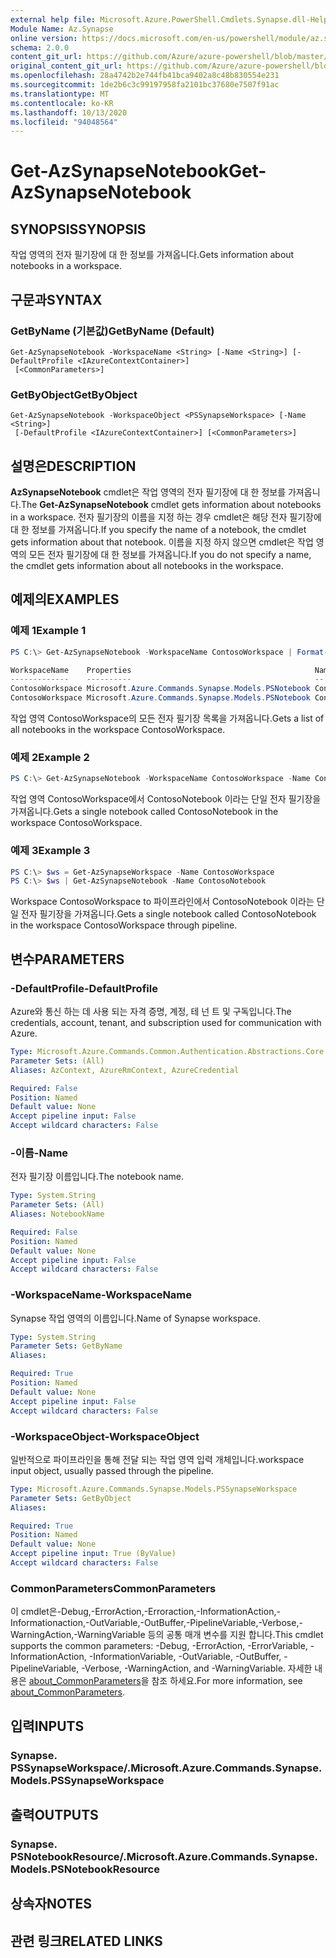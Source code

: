```yaml
---
external help file: Microsoft.Azure.PowerShell.Cmdlets.Synapse.dll-Help.xml
Module Name: Az.Synapse
online version: https://docs.microsoft.com/en-us/powershell/module/az.synapse/get-azsynapsenotebook
schema: 2.0.0
content_git_url: https://github.com/Azure/azure-powershell/blob/master/src/Synapse/Synapse/help/Get-AzSynapseNotebook.md
original_content_git_url: https://github.com/Azure/azure-powershell/blob/master/src/Synapse/Synapse/help/Get-AzSynapseNotebook.md
ms.openlocfilehash: 28a4742b2e744fb41bca9402a8c48b830554e231
ms.sourcegitcommit: 1de2b6c3c99197958fa2101bc37680e7507f91ac
ms.translationtype: MT
ms.contentlocale: ko-KR
ms.lasthandoff: 10/13/2020
ms.locfileid: "94048564"
---
```

# <span data-ttu-id="ffb51-101">Get-AzSynapseNotebook</span><span class="sxs-lookup"><span data-stu-id="ffb51-101">Get-AzSynapseNotebook</span></span>

## <span data-ttu-id="ffb51-102">SYNOPSIS</span><span class="sxs-lookup"><span data-stu-id="ffb51-102">SYNOPSIS</span></span>
<span data-ttu-id="ffb51-103">작업 영역의 전자 필기장에 대 한 정보를 가져옵니다.</span><span class="sxs-lookup"><span data-stu-id="ffb51-103">Gets information about notebooks in a workspace.</span></span>

## <span data-ttu-id="ffb51-104">구문과</span><span class="sxs-lookup"><span data-stu-id="ffb51-104">SYNTAX</span></span>

### <span data-ttu-id="ffb51-105">GetByName (기본값)</span><span class="sxs-lookup"><span data-stu-id="ffb51-105">GetByName (Default)</span></span>
```
Get-AzSynapseNotebook -WorkspaceName <String> [-Name <String>] [-DefaultProfile <IAzureContextContainer>]
 [<CommonParameters>]
```

### <span data-ttu-id="ffb51-106">GetByObject</span><span class="sxs-lookup"><span data-stu-id="ffb51-106">GetByObject</span></span>
```
Get-AzSynapseNotebook -WorkspaceObject <PSSynapseWorkspace> [-Name <String>]
 [-DefaultProfile <IAzureContextContainer>] [<CommonParameters>]
```

## <span data-ttu-id="ffb51-107">설명은</span><span class="sxs-lookup"><span data-stu-id="ffb51-107">DESCRIPTION</span></span>
<span data-ttu-id="ffb51-108">**AzSynapseNotebook** cmdlet은 작업 영역의 전자 필기장에 대 한 정보를 가져옵니다.</span><span class="sxs-lookup"><span data-stu-id="ffb51-108">The **Get-AzSynapseNotebook** cmdlet gets information about notebooks in a workspace.</span></span> <span data-ttu-id="ffb51-109">전자 필기장의 이름을 지정 하는 경우 cmdlet은 해당 전자 필기장에 대 한 정보를 가져옵니다.</span><span class="sxs-lookup"><span data-stu-id="ffb51-109">If you specify the name of a notebook, the cmdlet gets information about that notebook.</span></span> <span data-ttu-id="ffb51-110">이름을 지정 하지 않으면 cmdlet은 작업 영역의 모든 전자 필기장에 대 한 정보를 가져옵니다.</span><span class="sxs-lookup"><span data-stu-id="ffb51-110">If you do not specify a name, the cmdlet gets information about all notebooks in the workspace.</span></span>

## <span data-ttu-id="ffb51-111">예제의</span><span class="sxs-lookup"><span data-stu-id="ffb51-111">EXAMPLES</span></span>

### <span data-ttu-id="ffb51-112">예제 1</span><span class="sxs-lookup"><span data-stu-id="ffb51-112">Example 1</span></span>
```powershell
PS C:\> Get-AzSynapseNotebook -WorkspaceName ContosoWorkspace | Format-Table

WorkspaceName    Properties                                         Name
-------------    ----------                                         --
ContosoWorkspace Microsoft.Azure.Commands.Synapse.Models.PSNotebook ContosoNotebook1
ContosoWorkspace Microsoft.Azure.Commands.Synapse.Models.PSNotebook ContosoNotebook2
```

<span data-ttu-id="ffb51-113">작업 영역 ContosoWorkspace의 모든 전자 필기장 목록을 가져옵니다.</span><span class="sxs-lookup"><span data-stu-id="ffb51-113">Gets a list of all notebooks in the workspace ContosoWorkspace.</span></span>

### <span data-ttu-id="ffb51-114">예제 2</span><span class="sxs-lookup"><span data-stu-id="ffb51-114">Example 2</span></span>
```powershell
PS C:\> Get-AzSynapseNotebook -WorkspaceName ContosoWorkspace -Name ContosoNotebook
```

<span data-ttu-id="ffb51-115">작업 영역 ContosoWorkspace에서 ContosoNotebook 이라는 단일 전자 필기장을 가져옵니다.</span><span class="sxs-lookup"><span data-stu-id="ffb51-115">Gets a single notebook called ContosoNotebook in the workspace ContosoWorkspace.</span></span>

### <span data-ttu-id="ffb51-116">예제 3</span><span class="sxs-lookup"><span data-stu-id="ffb51-116">Example 3</span></span>
```powershell
PS C:\> $ws = Get-AzSynapseWorkspace -Name ContosoWorkspace
PS C:\> $ws | Get-AzSynapseNotebook -Name ContosoNotebook
```

<span data-ttu-id="ffb51-117">Workspace ContosoWorkspace to 파이프라인에서 ContosoNotebook 이라는 단일 전자 필기장을 가져옵니다.</span><span class="sxs-lookup"><span data-stu-id="ffb51-117">Gets a single notebook called ContosoNotebook in the workspace ContosoWorkspace through pipeline.</span></span>

## <span data-ttu-id="ffb51-118">변수</span><span class="sxs-lookup"><span data-stu-id="ffb51-118">PARAMETERS</span></span>

### <span data-ttu-id="ffb51-119">-DefaultProfile</span><span class="sxs-lookup"><span data-stu-id="ffb51-119">-DefaultProfile</span></span>
<span data-ttu-id="ffb51-120">Azure와 통신 하는 데 사용 되는 자격 증명, 계정, 테 넌 트 및 구독입니다.</span><span class="sxs-lookup"><span data-stu-id="ffb51-120">The credentials, account, tenant, and subscription used for communication with Azure.</span></span>

```yaml
Type: Microsoft.Azure.Commands.Common.Authentication.Abstractions.Core.IAzureContextContainer
Parameter Sets: (All)
Aliases: AzContext, AzureRmContext, AzureCredential

Required: False
Position: Named
Default value: None
Accept pipeline input: False
Accept wildcard characters: False
```

### <span data-ttu-id="ffb51-121">-이름</span><span class="sxs-lookup"><span data-stu-id="ffb51-121">-Name</span></span>
<span data-ttu-id="ffb51-122">전자 필기장 이름입니다.</span><span class="sxs-lookup"><span data-stu-id="ffb51-122">The notebook name.</span></span>

```yaml
Type: System.String
Parameter Sets: (All)
Aliases: NotebookName

Required: False
Position: Named
Default value: None
Accept pipeline input: False
Accept wildcard characters: False
```

### <span data-ttu-id="ffb51-123">-WorkspaceName</span><span class="sxs-lookup"><span data-stu-id="ffb51-123">-WorkspaceName</span></span>
<span data-ttu-id="ffb51-124">Synapse 작업 영역의 이름입니다.</span><span class="sxs-lookup"><span data-stu-id="ffb51-124">Name of Synapse workspace.</span></span>

```yaml
Type: System.String
Parameter Sets: GetByName
Aliases:

Required: True
Position: Named
Default value: None
Accept pipeline input: False
Accept wildcard characters: False
```

### <span data-ttu-id="ffb51-125">-WorkspaceObject</span><span class="sxs-lookup"><span data-stu-id="ffb51-125">-WorkspaceObject</span></span>
<span data-ttu-id="ffb51-126">일반적으로 파이프라인을 통해 전달 되는 작업 영역 입력 개체입니다.</span><span class="sxs-lookup"><span data-stu-id="ffb51-126">workspace input object, usually passed through the pipeline.</span></span>

```yaml
Type: Microsoft.Azure.Commands.Synapse.Models.PSSynapseWorkspace
Parameter Sets: GetByObject
Aliases:

Required: True
Position: Named
Default value: None
Accept pipeline input: True (ByValue)
Accept wildcard characters: False
```

### <span data-ttu-id="ffb51-127">CommonParameters</span><span class="sxs-lookup"><span data-stu-id="ffb51-127">CommonParameters</span></span>
<span data-ttu-id="ffb51-128">이 cmdlet은-Debug,-ErrorAction,-Erroraction,-InformationAction,-Informationaction,-OutVariable,-OutBuffer,-PipelineVariable,-Verbose,-WarningAction,-WarningVariable 등의 공통 매개 변수를 지원 합니다.</span><span class="sxs-lookup"><span data-stu-id="ffb51-128">This cmdlet supports the common parameters: -Debug, -ErrorAction, -ErrorVariable, -InformationAction, -InformationVariable, -OutVariable, -OutBuffer, -PipelineVariable, -Verbose, -WarningAction, and -WarningVariable.</span></span> <span data-ttu-id="ffb51-129">자세한 내용은 [about_CommonParameters](http://go.microsoft.com/fwlink/?LinkID=113216)을 참조 하세요.</span><span class="sxs-lookup"><span data-stu-id="ffb51-129">For more information, see [about_CommonParameters](http://go.microsoft.com/fwlink/?LinkID=113216).</span></span>

## <span data-ttu-id="ffb51-130">입력</span><span class="sxs-lookup"><span data-stu-id="ffb51-130">INPUTS</span></span>

### <span data-ttu-id="ffb51-131">Synapse. PSSynapseWorkspace/.</span><span class="sxs-lookup"><span data-stu-id="ffb51-131">Microsoft.Azure.Commands.Synapse.Models.PSSynapseWorkspace</span></span>

## <span data-ttu-id="ffb51-132">출력</span><span class="sxs-lookup"><span data-stu-id="ffb51-132">OUTPUTS</span></span>

### <span data-ttu-id="ffb51-133">Synapse. PSNotebookResource/.</span><span class="sxs-lookup"><span data-stu-id="ffb51-133">Microsoft.Azure.Commands.Synapse.Models.PSNotebookResource</span></span>

## <span data-ttu-id="ffb51-134">상속자</span><span class="sxs-lookup"><span data-stu-id="ffb51-134">NOTES</span></span>

## <span data-ttu-id="ffb51-135">관련 링크</span><span class="sxs-lookup"><span data-stu-id="ffb51-135">RELATED LINKS</span></span>
